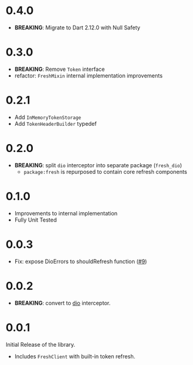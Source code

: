 # 0.4.0

- **BREAKING**: Migrate to Dart 2.12.0 with Null Safety

# 0.3.0

- **BREAKING**: Remove `Token` interface
- refactor: `FreshMixin` internal implementation improvements

# 0.2.1

- Add `InMemoryTokenStorage`
- Add `TokenHeaderBuilder` typedef

# 0.2.0

- **BREAKING**: split `dio` interceptor into separate package (`fresh_dio`)
  - `package:fresh` is repurposed to contain core refresh components

# 0.1.0

- Improvements to internal implementation
- Fully Unit Tested

# 0.0.3

- Fix: expose DioErrors to shouldRefresh function ([#9](https://github.com/felangel/fresh/issues/9))

# 0.0.2

- **BREAKING**: convert to [dio](https://pub.dev/packages/dio) interceptor.

# 0.0.1

Initial Release of the library.

- Includes `FreshClient` with built-in token refresh.
